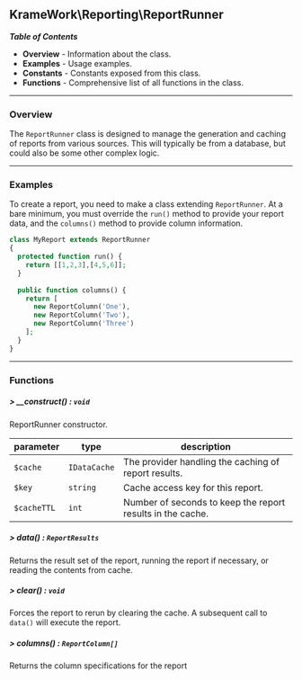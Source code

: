 ## KrameWork\Reporting\ReportRunner

***Table of Contents***
* **Overview** - Information about the class.
* **Examples** - Usage examples.
* **Constants** - Constants exposed from this class.
* **Functions** - Comprehensive list of all functions in the class.

___
### Overview
The `ReportRunner` class is designed to manage the generation and caching of reports from various sources. This will typically be from a database, but could also be some other complex logic.
___
### Examples
To create a report, you need to make a class extending `ReportRunner`. At a bare minimum, you must override the `run()` method to provide your report data, and the `columns()` method to provide column information.
```php
class MyReport extends ReportRunner
{
  protected function run() {
    return [[1,2,3],[4,5,6]];
  }
  
  public function columns() {
    return [
      new ReportColumn('One'),
      new ReportColumn('Two'),
      new ReportColumn('Three')
    ];
  }
}
```

___
### Functions
##### > __construct() : `void`
ReportRunner constructor.

parameter | type | description
--- | --- | ---
`$cache` | `IDataCache` | The provider handling the caching of report results.
`$key` | `string` | Cache access key for this report.
`$cacheTTL` | `int` | Number of seconds to keep the report results in the cache.

##### > data() : `ReportResults`
Returns the result set of the report, running the report if necessary, or reading the contents from cache.
##### > clear() : `void`
Forces the report to rerun by clearing the cache. A subsequent call to `data()` will execute the report.
##### > columns() : `ReportColumn[]`
Returns the column specifications for the report 